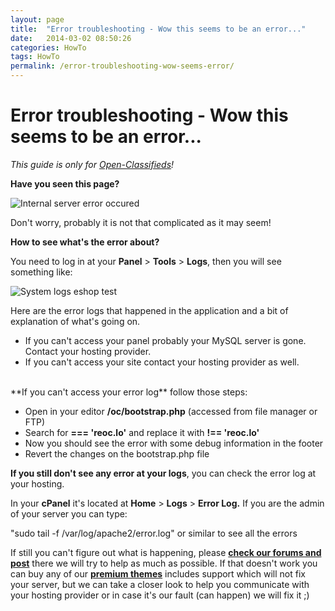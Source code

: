 ```yaml
---
layout: page
title:  "Error troubleshooting - Wow this seems to be an error..."
date:   2014-03-02 08:50:26
categories: HowTo
tags: HowTo
permalink: /error-troubleshooting-wow-seems-error/
---
```

# Error troubleshooting - Wow this seems to be an error...

_This guide is only for [Open-Classifieds](http://open-classifieds.com/)!_

**Have you seen this page?**

![Internal server error occured](http://open-classifieds.com/wp-content/uploads/2014/03/Internal-server-error-occured.png) 

Don't worry, probably it is not that complicated as it may seem!

**How to see what's the error about?** 

You need to log in at your **Panel** > **Tools** > **Logs**, then you will see something like: 

![System logs eshop test](http://open-classifieds.com/wp-content/uploads/2014/03/System-logs-eshop-test.png) 

Here are the error logs that happened in the application and a bit of explanation of what's going on. 

* If you can't access your panel probably your MySQL server is gone. Contact your hosting provider.
* If you can't access your site contact your hosting provider as well.

<br>
**If you can't access your error log** follow those steps: 

* Open in your editor **/oc/bootstrap.php** (accessed from file manager or FTP)
* Search for **=== 'reoc.lo'** and replace it with **!== 'reoc.lo'**
* Now you should see the error with some debug information in the footer
* Revert the changes on the bootstrap.php file

**If you still don't see any error at your logs**, you can check the error log at your hosting. 

In your **cPanel** it's located at **Home** > **Logs** > **Error Log.** If you are the admin of your server you can type: 

"sudo tail -f /var/log/apache2/error.log" or similar to see all the errors 

If still you can't figure out what is happening, please [**check our forums and post**](http://forums.open-classifieds.com/)  there we will try to help as much as possible. If that doesn't work you can buy any of our **[premium themes](http://open-classifieds.com/market/)** includes support which will not fix your server, but we can take a closer look to help you communicate with your hosting provider or in case it's our fault (can happen) we will fix it ;)


<!--title: Error troubleshooting - Wow this seems to be an error...
link: http://open-classifieds.com/2014/03/02/error-troubleshooting-wow-seems-error/
author: admin
description: 
post_id: 11633
created: 2014/03/02 09:50:26
created_gmt: 2014/03/02 08:50:26
comment_status: open
post_name: error-troubleshooting-wow-seems-error
status: publish
post_type: post-->